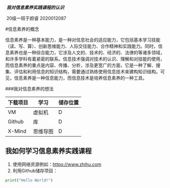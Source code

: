 ​                                                           ***我对信息素养实践课程的认识***

​                                                                                                      20级一班于颜睿 2020012087

#信息素养的概念

​        信息素养是一种基本能力，是一种对信息社会的适应能力，它包括基本学习技能（读、写、算）、创新思维能力、人际交往能力、合作精神和实践能力。同时，信息素养也是一种综合能力，它涉及人文的、技术的、经济的、法律的等诸多领域，和许多学科有着紧密的联系。信息技术强调对技术的认识、理解和对技能的使用，而信息素养的重点是内容、传播、分析，涉及更宽广的方面，它是一种了解、搜集、评估和利用信息的知识结构，需要通过熟练使用信息技术来建构知识结构。可见，信息素养是一种信息能力，而信息技术是培养信息素养的一种工具。

###我对信息素养的想法

| 下载项目 | 学习     | 储存位置 |
| -------- | -------- | -------- |
| VM       | 虚拟机   | D        |
| Github   | 库       | D        |
| X-Mind   | 思维导图 | D        |

## 我如何学习信息素养实践课程

1. 使用网络资源例如：https://www.zhihu.com
2. 利用Github储存项目：

```python
print("Hello World!")
```

